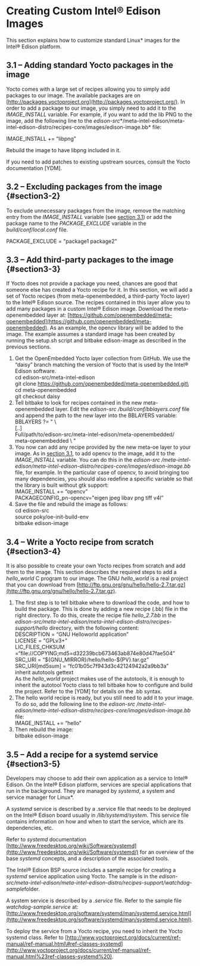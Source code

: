 Creating Custom Intel® Edison Images
====================================

This section explains how to customize standard Linux\* images for the
Intel® Edison platform.

3.1 – Adding standard Yocto packages in the image
-------------------------------------------------

Yocto comes with a large set of recipes allowing you to simply add
packages to our image. The available packages are on
[http://packages.yoctoproject.org](http://packages.yoctoproject.org/).
In order to add a package to our image, you simply need to add it to the
*IMAGE\_INSTALL* variable. For example, if you want to add the lib PNG
to the image, add the following line to the
*edison-src**/meta-intel-edison/meta-intel-edison-distro/recipes-core/images/edison-image.bb*
file:

IMAGE\_INSTALL += “libpng”

Rebuild the image to have libpng included in it.

If you need to add patches to existing upstream sources, consult the
Yocto documentation [YDM].

3.2 – Excluding packages from the image {#section3-2}
---------------------------------------

To exclude unnecessary packages from the image, remove the matching
entry from the *IMAGE\_INSTALL* variable (see [section 3.1](#3-1)) or
add the package name to the *PACKAGE\_EXCLUDE* variable in the
*build/conf/local.conf* file.

PACKAGE\_EXCLUDE = "package1 package2"

3.3 – Add third-party packages to the image {#section3-3}
-------------------------------------------

If Yocto does not provide a package you need, chances are good that
someone else has created a Yocto recipe for it. In this section, we will
add a set of Yocto recipes (from meta-openembedded, a third-party Yocto
layer) to the Intel® Edison source. The recipes contained in this layer
allow you to add many packages in a custom Intel® Edison image. Download
the meta-openembedded layer at:
[https://github.com/openembedded/meta-openembedded](https://github.com/openembedded/meta-openembedded).
As an example, the opencv library will be added to the image. The
example assumes a standard image has been created by running the
setup.sh script and bitbake edison-image as described in the previous
sections.

1.  Get the OpenEmbedded Yocto layer collection from GitHub. We use the
    “daisy” branch matching the version of Yocto that is used by the
    Intel® Edison software. \
     cd edison-src/meta-intel-edison\
     git clone https://github.com/openembedded/meta-openembedded.git\
     cd meta-openembedded\
     git checkout daisy
2.  Tell bitbake to look for recipes contained in the new
    meta-openembedded layer. Edit the *edison-src
    /build/conf/bblayers.conf* file and append the path to the new layer
    into the BBLAYERS variable:\
     BBLAYERS ?= " \\\
     [..]\
     Full/path/to/edison-src/meta-intel-edison/meta-openembedded/\
     meta-openembedded \\ "
3.  You now can add any recipe provided by the new meta-oe layer to your
    image. As in [section 3.1](#3-1), to add opencv to the image, add it
    to the *IMAGE\_INSTALL* variable. You can do this in the *edison-src
    /meta-intel-edison/meta-intel-edison-distro/recipes-core/images/edison-image.bb*
    file, for example. In the particular case of opencv, to avoid
    bringing too many dependencies, you should also redefine a specific
    variable so that the library is built without gtk support:\
     IMAGE\_INSTALL += “opencv”\
     PACKAGECONFIG\_pn-opencv="eigen jpeg libav png tiff v4l”
4.  Save the file and rebuild the image as follows:\
     cd edison-src\
     source poky/oe-init-build-env\
     bitbake edison-image

3.4 – Write a Yocto recipe from scratch {#section3-4}
---------------------------------------

It is also possible to create your own Yocto recipes from scratch and
add them to the image. This section describes the required steps to add
a *hello\_world* C program to our image. The GNU *hello\_world* is a
real project that you can download from
[http://ftp.gnu.org/gnu/hello/hello-2.7.tar.gz](http://ftp.gnu.org/gnu/hello/hello-2.7.tar.gz).

1.  The first step is to tell bitbake where to download the code, and
    how to build the package. This is done by adding a new recipe (.bb)
    file in the right directory. To do this, create the recipe file
    *hello\_2.7.bb* in the
    *edison-src/meta-intel-edison/meta-intel-edison-distro/recipes-support/hello*
    directory, with the following content:\
     DESCRIPTION = “GNU Helloworld application” \
     LICENSE = "GPLv3+" \
     LIC\_FILES\_CHKSUM
    =“file://COPYING;md5=d32239bcb673463ab874e80d47fae504”\
     SRC\_URI = “\${GNU\_MIRROR}/hello/hello-\${PV}.tar.gz” \
     SRC\_URI[md5sum] = “fc01b05c7f943d3c42124942a2a9bb3a”\
     inherit autotools gettext\
     As the *hello\_world* project makes use of the autotools, it is
    enough to inherit the autotool Yocto class to tell bitbake how to
    configure and build the project. Refer to the [YDM] for details on
    the .bb syntax.
2.  The hello world recipe is ready, but you still need to add it to
    your image. To do so, add the following line to the *edison-src
    /meta-intel-edison/meta-intel-edison-distro/recipes-core/images/edison-image.bb*
    file:\
     IMAGE\_INSTALL += “hello”
3.  Then rebuild the image:\
     bitbake edison-image

3.5 – Add a recipe for a systemd service {#section3-5}
----------------------------------------

Developers may choose to add their own application as a service to
Intel® Edison. On the Intel® Edison platform, services are special
applications that run in the background. They are managed by *systemd*,
a system and service manager for Linux\*.

A *systemd* service is described by a .service file that needs to be
deployed on the Intel® Edison board usually in */lib/systemd/system*.
This service file contains information on how and when to start the
service, which are its dependencies, etc.

Refer to *systemd* documentation
[http://www.freedesktop.org/wiki/Software/systemd](http://www.freedesktop.org/wiki/Software/systemd/)
for an overview of the base *systemd* concepts, and a description of the
associated tools.

The Intel® Edison BSP source includes a sample recipe for creating a
*systemd* service application using Yocto. The sample is in the
*edison-src/meta-intel-edison/meta-intel-edison-distro/recipes-support/watchdog-sample*folder.

A system service is described by a *.service* file. Refer to the sample
file *watchdog-sample.service* at:
[http://www.freedesktop.org/software/systemd/man/systemd.service.html](http://www.freedesktop.org/software/systemd/man/systemd.service.html).

To deploy the service from a Yocto recipe, you need to inherit the Yocto
systemd class. Refer to
[http://www.yoctoproject.org/docs/current/ref-manual/ref-manual.html\#ref-classes-systemd](http://www.yoctoproject.org/docs/current/ref-manual/ref-manual.html%23ref-classes-systemd%20).
